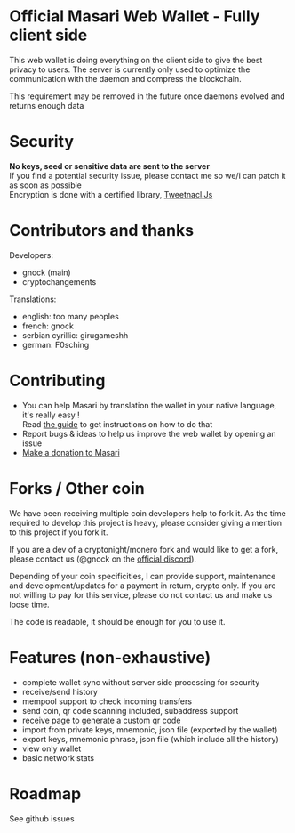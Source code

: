 # Official Masari Web Wallet - Fully client side 
This web wallet is doing everything on the client side to give the best privacy to users.
The server is currently only used to optimize the communication with the daemon and compress the blockchain.  

This requirement may be removed in the future once daemons evolved and returns enough data 

# Security
**No keys, seed or sensitive data are sent to the server**  
If you find a potential security issue, please contact me so we/i can patch it as soon as possible  
Encryption is done with a certified library, [Tweetnacl.Js](https://github.com/dchest/tweetnacl-js)

# Contributors and thanks
Developers:
- gnock (main)
- cryptochangements

Translations:
- english: too many peoples
- french: gnock
- serbian cyrillic: girugameshh
- german: F0sching

# Contributing
- You can help Masari by translation the wallet in your native language, it's really easy !  
Read [the guide](TRANSLATIONS.md) to get instructions on how to do that
- Report bugs & ideas to help us improve the web wallet by opening an issue 
- [Make a donation to Masari](https://www.masariwallet.com/#!donate)

# Forks / Other coin
We have been receiving multiple coin developers help to fork it. As the time required to develop this project is heavy, please consider giving a mention to this project if you fork it.

If you are a dev of a cryptonight/monero fork and would like to get a fork, please contact us (@gnock on the [official discord](https://discord.gg/eSb9ZdM)).

Depending of your coin specificities, I can provide support, maintenance and development/updates for a payment in return, crypto only.
If you are not willing to pay for this service, please do not contact us and make us loose time.

The code is readable, it should be enough for you to use it.

# Features (non-exhaustive)
- complete wallet sync without server side processing for security
- receive/send history
- mempool support to check incoming transfers
- send coin, qr code scanning included, subaddress support
- receive page to generate a custom qr code
- import from private keys, mnemonic, json file (exported by the wallet)
- export keys, mnemonic phrase, json file (which include all the history)
- view only wallet
- basic network stats

# Roadmap
See github issues